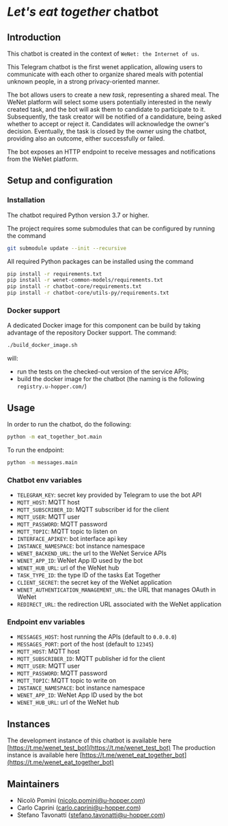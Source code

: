 # _Let's eat together_ chatbot

## Introduction
This chatbot is created in the context of `WeNet: the Internet of us`.

This Telegram chatbot is the first wenet application, allowing users to communicate with each other to organize shared meals with potential unknown people, in a strong privacy-oriented manner.

The bot allows users to create a new _task_, representing a shared meal. The WeNet platform will select some users potentially interested in the newly created task, and the bot will ask them to candidate to participate to it. Subsequently, the task creator will be notified of a candidature, being asked whether to accept or reject it. Candidates will acknowledge the owner's decision. Eventually, the task is closed by the owner using the chatbot, providing also an outcome, either successfully or failed. 

The bot exposes an HTTP endpoint to receive messages and notifications from the WeNet platform.

## Setup and configuration

### Installation
The chatbot required Python version 3.7 or higher.

The project requires some submodules that can be configured by running the command

```bash
git submodule update --init --recursive
```

All required Python packages can be installed using the command

```bash
pip install -r requirements.txt
pip install -r wenet-common-models/requirements.txt
pip install -r chatbot-core/requirements.txt
pip install -r chatbot-core/utils-py/requirements.txt
```

### Docker support

A dedicated Docker image for this component can be build by taking advantage of the repository Docker support.
The command:
```bash
./build_docker_image.sh
```
will:

* run the tests on the checked-out version of the service APIs;
* build the docker image for the chatbot (the naming is the following `registry.u-hopper.com/`)

## Usage

In order to run the chatbot, do the following:
```bash
python -m eat_together_bot.main
```

To run the endpoint:
```bash
python -m messages.main
```

### Chatbot env variables

* `TELEGRAM_KEY`: secret key provided by Telegram to use the bot API
* `MQTT_HOST`: MQTT host
* `MQTT_SUBSCRIBER_ID`: MQTT subscriber id for the client
* `MQTT_USER`: MQTT user
* `MQTT_PASSWORD`: MQTT password
* `MQTT_TOPIC`: MQTT topic to listen on
* `INTERFACE_APIKEY`: bot interface api key
* `INSTANCE_NAMESPACE`: bot instance namespace
* `WENET_BACKEND_URL`: the url to the WeNet Service APIs
* `WENET_APP_ID`: WeNet App ID used by the bot
* `WENET_HUB_URL`: url of the WeNet hub
* `TASK_TYPE_ID`: the type ID of the tasks Eat Together
* `CLIENT_SECRET`: the secret key of the WeNet application
* `WENET_AUTHENTICATION_MANAGEMENT_URL`: the URL that manages OAuth in WeNet
* `REDIRECT_URL`: the redirection URL associated with the WeNet application

### Endpoint env variables

* `MESSAGES_HOST`: host running the APIs (default to `0.0.0.0`)
* `MESSAGES_PORT`: port of the host (default to `12345`)
* `MQTT_HOST`: MQTT host
* `MQTT_SUBSCRIBER_ID`: MQTT publisher id for the client
* `MQTT_USER`: MQTT user
* `MQTT_PASSWORD`: MQTT password
* `MQTT_TOPIC`: MQTT topic to write on
* `INSTANCE_NAMESPACE`: bot instance namespace
* `WENET_APP_ID`: WeNet App ID used by the bot
* `WENET_HUB_URL`: url of the WeNet hub

## Instances

The development instance of this chatbot is available here [https://t.me/wenet_test_bot](https://t.me/wenet_test_bot)
The production instance is available here [https://t.me/wenet_eat_together_bot](https://t.me/wenet_eat_together_bot)

## Maintainers

- Nicolò Pomini (nicolo.pomini@u-hopper.com)
- Carlo Caprini (carlo.caprini@u-hopper.com)
- Stefano Tavonatti (stefano.tavonatti@u-hopper.com)
